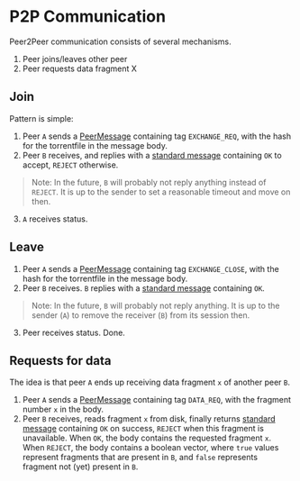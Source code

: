 # P2P Communication
Peer2Peer communication consists of several mechanisms.

 1. Peer joins/leaves other peer
 2. Peer requests data fragment X

## Join
Pattern is simple:
 1. Peer `A` sends a [PeerMessage](/src/peer/connection/message/peer/message.h) containing tag `EXCHANGE_REQ`, with the hash for the torrentfile in the message body.
 2. Peer `B` receives, and replies with a [standard message](/src/shared/connection/message/message.h) containing `OK` to accept, `REJECT` otherwise.

> Note: In the future, `B` will probably not reply anything instead of `REJECT`. It is up to the sender to set a reasonable timeout and move on then.
 3. `A` receives status. 


## Leave
 1. Peer `A` sends a [PeerMessage](/src/peer/connection/message/peer/message.h) containing tag `EXCHANGE_CLOSE`, with the hash for the torrentfile in the message body.
 2. Peer `B` receives. `B` replies with a [standard message](/src/shared/connection/message/message.h) containing `OK`.

> Note: In the future, `B` will probably not reply anything. It is up to the sender (`A`) to remove the receiver (`B`) from its session then.
 3. Peer receives status. Done.


## Requests for data
The idea is that peer `A` ends up receiving data fragment `x` of another peer `B`.
 1. Peer `A` sends a [PeerMessage](/src/peer/connection/message/peer/message.h) containing tag `DATA_REQ`, with the fragment number `x` in the body.
 2. Peer `B` receives, reads fragment `x` from disk, finally returns [standard message](/src/shared/connection/message/message.h) containing `OK` on success, `REJECT` when this fragment is unavailable. When `OK`, the body contains the requested fragment `x`. When `REJECT`, the body contains a boolean vector, where `true` values represent fragments that are present in `B`, and `false` represents fragment not (yet) present in `B`.